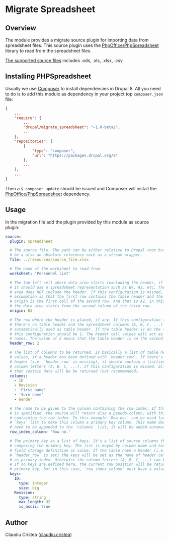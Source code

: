 # Migrate Spreadsheet

## Overview

The module provides a migrate source plugin for importing data from spreadsheet files. This source plugin uses the [PhpOffice/PhpSpreadsheet](https://github.com/PHPOffice/PhpSpreadsheet) library to read from the spreadsheet files.

[The supported source files](https://github.com/PHPOffice/PhpSpreadsheet#file-formats-supported) includes .ods, .xls, .xlsx, .csv.

## Installing PHPSpreadsheet

Usually we use [Composer](https://getcomposer.org/) to install dependencies in Drupal 8. All you need to do is to add this module as dependency in your project top `composer.json` file:

```json
{
    ...
    "require": {
        ...
        "drupal/migrate_spreadsheet": "~1.0-beta2",
        ...
    },
    "repositories": [
        {
            "type": "composer",
            "url": "https://packages.drupal.org/8"
        },
        ...
    ],
    ...
}
```

Then a `$ composer update` should be issued and Composer will install the [PhpOffice/PhpSpreadsheet](https://github.com/PHPOffice/PhpSpreadsheet) dependency.

## Usage

In the migration file add the plugin provided by this module as source plugin:

```yaml
source:
  plugin: spreadsheet

  # The source file. The path can be either relative to Drupal root but it can
  # be a also an absolute reference such as a stream wrapper.
  file: ../resources/source_file.xlsx

  # The name of the worksheet to read from.
  worksheet: 'Personnel list'

  # The top-left cell where data area starts (excluding the header, if exists).
  # It should use a spreadsheet representation such as B4, A3, etc. The data
  # area does NOT include the header. If this configuration is missed, the
  # assumption is that the first row contains the table header and the data
  # origin is the first cell of the second row. And that is A2. In this example
  # the data area starts from the second column of the third row.
  origin: B3

  # The row where the header is placed, if any. If this configuration is missed,
  # there's no table header and the spreadsheet columns (A, B, C, ...) will be
  # automatically used as table header. If the table header is on the first row,
  # this configuration should be 1. The header cell values will act as column
  # names. The value of 2 means that the table header is on the second row.
  header_row: 2

  # The list of columns to be returned. Is basically a list of table header cell
  # values, if a header has been defined with `header_row`. If there's no table
  # header (i.e. `header_row` is missing), it should contain a list/sequence of
  # column letters (A, B, C, ...). If this configuration is missed, all columns
  # that contain data will be be returned (not recommended).
  columns:
    - ID
    - Revision
    - 'First name'
    - 'Sure name'
    - Gender

  # The name to be given to the column containing the row index. If this setting
  # is specified, the source will return also a pseudo-column, with this name,
  # containing the row index. In this example 'Row no.' can be used later in
  # `keys` list to make this column a primary key column. This name doesn't
  # need to be appended to the `columns` list, it will be added automatically.
  row_index_column: 'Row no.'

  # The primary key as a list of keys. It's a list of source columns that are
  # composing the primary key. The list is keyed by column name and has the
  # field storage definition as value. If the table have a header (i.e.
  # `header_row` is set) the keys will be set as the name of header cells acting
  # as primary index. Otherwise the column letters (A, B, C, ...) can be used.
  # If no keys are defined here, the current row position will be returned as
  # primary key, but in this case, `row_index_column` must have a value.
  keys:
    ID:
      type: integer
      size: big
    Revision:
      type: string
      max_length: 32
      is_ascii: true
```

## Author

Claudiu Cristea ([claudiu.cristea](https://www.drupal.org/u/claudiu.cristea))
